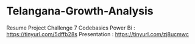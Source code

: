 # Telangana-Growth-Analysis
 Resume Project Challenge 7  Codebasics
 Power Bi : https://tinyurl.com/5dffb28s
 Presentation : https://tinyurl.com/zj8ucmwc
